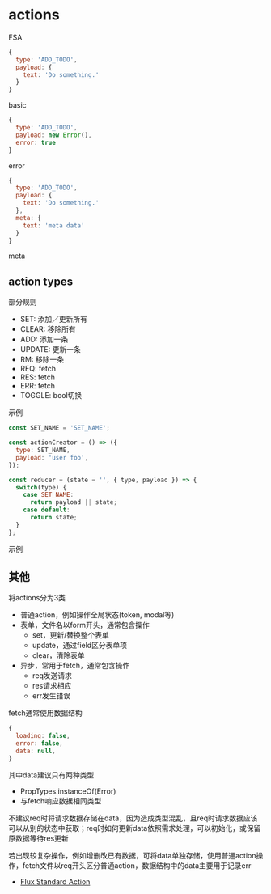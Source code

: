 # actions

FSA

~~~javascript
{
  type: 'ADD_TODO',
  payload: {
    text: 'Do something.'  
  }
}
~~~

basic

~~~javascript
{
  type: 'ADD_TODO',
  payload: new Error(),
  error: true
}
~~~

error

~~~javascript
{
  type: 'ADD_TODO',
  payload: {
    text: 'Do something.'  
  },
  meta: {
    text: 'meta data'
  }
}
~~~

meta

## action types

部分规则

+ SET: 添加／更新所有
+ CLEAR: 移除所有
+ ADD: 添加一条
+ UPDATE: 更新一条
+ RM: 移除一条
+ REQ: fetch
+ RES: fetch
+ ERR: fetch
+ TOGGLE: bool切换

示例

~~~javascript
const SET_NAME = 'SET_NAME';

const actionCreator = () => ({
  type: SET_NAME,
  payload: 'user foo',
});

const reducer = (state = '', { type, payload }) => {
  switch(type) {
    case SET_NAME:
      return payload || state;
    case default:
      return state;
  }
};
~~~

示例

## 其他

将actions分为3类

+ 普通action，例如操作全局状态(token, modal等)
+ 表单，文件名以form开头，通常包含操作
  + set，更新/替换整个表单
  + update，通过field区分表单项
  + clear，清除表单
+ 异步，常用于fetch，通常包含操作
  + req发送请求
  + res请求相应
  + err发生错误

fetch通常使用数据结构

~~~javascript
{
  loading: false,
  error: false,
  data: null,
}
~~~

其中data建议只有两种类型

+ PropTypes.instanceOf(Error)
+ 与fetch响应数据相同类型

不建议req时将请求数据存储在data，因为造成类型混乱，且req时请求数据应该可以从别的状态中获取；req时如何更新data依照需求处理，可以初始化，或保留原数据等待res更新

若出现较复杂操作，例如增删改已有数据，可将data单独存储，使用普通action操作，fetch文件以req开头区分普通action，数据结构中的data主要用于记录err

+ [Flux Standard Action](https://github.com/redux-utilities/flux-standard-action "Flux Standard Action")
